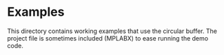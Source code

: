 # Examples #

This directory contains working examples that use the circular buffer.  The project file is sometimes included (MPLABX) to ease running the demo code.